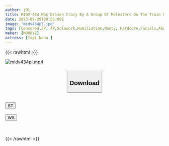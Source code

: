 ```yaml
---
author: j91
title: MIDV-434 Was Driven Crazy By A Group Of Molesters On The Train On My Way To Work... Nana Yagi Steals The Movements Of A Scared, Silent Office Lady And Plays With Her Sensitive Genitals.
date: 2023-09-29T00:55:00Z
image: "midv434pl.jpg"
tags: [Censored,3P, 4P,Solowork,Humiliation,Nasty, Hardcore,Facials,Abuse	]
maker: [MOODYZ]
actress: [Yagi Nana ]
---
```



{{< rawhtml >}}

<div class="video" data-videoid="yBqpRaOAMzToKG">
    <a href="javascript:;">
        <img src="https://my.j91.asia/posts/midv434pl/midv434pl.jpg" width="WIDTH" height="HEIGHT" alt="midv434pl.mp4" loading="lazy">
    </a>
</div>

<script type="text/javascript" src="https://j91.asia/asset/on-demand-st.js"></script>

<br>
  <link rel="stylesheet" href="https://j91.asia/asset/bs5.css">
  
  <center>
  <button class="btn btn-primary" type="button" data-bs-toggle="collapse" data-bs-target=".multi-collapse" aria-expanded="false" aria-controls="multiCollapseExample1 multiCollapseExample2"><h2>Download</h2></button></center>
</p>
<div class="row">
  <div class="col">
    <div class="collapse multi-collapse" id="multiCollapseExample1">
      <div class="card card-body">
	      	      <br>
<div class="buttons">  
<a href="https://streamtape.to/v/yBqpRaOAMzToKG"><button class="btn-hover color-3"><i class="fa fa-download"></i> ST</button></a></div>
    </div>
  </div>
</div>
  <div class="col">
    <div class="collapse multi-collapse" id="multiCollapseExample2">
      <div class="card card-body">
	      <br>
<div class="buttons">
    <a href="https://wolfstream.tv/o3f0a6dql0kz"><button class="btn-hover color-9"><i class="fa fa-download"></i> WS</button></a></div>
<br><br>
      </div>
    </div>
  </div>
</div>

{{< /rawhtml >}}
